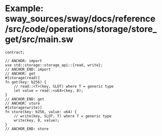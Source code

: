 # Example: sway_sources/sway/docs/reference/src/code/operations/storage/store_get/src/main.sw

```sway
contract;

// ANCHOR: import
use std::storage::storage_api::{read, write};
// ANCHOR_END: import
// ANCHOR: get
#[storage(read)]
fn get(key: b256) {
    // read::<T>(key, SLOT) where T = generic type
    let value = read::<u64>(key, 0);
}
// ANCHOR_END: get
// ANCHOR: store
#[storage(write)]
fn store(key: b256, value: u64) {
    // write(key, SLOT, T) where T = generic type
    write(key, 0, value);
}
// ANCHOR_END: store

```
